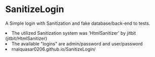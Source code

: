 # SanitizeLogin
A Simple login with Sanitization and fake database/back-end to tests.

<li>The utilized Sanitization system was 'HtmlSanitizer' by jitbit (jitbit/HtmlSanitizer)</li>
<li>The available "logins" are admin/password and user/password</li>
<li>rnalquasar0206.github.io/SanitizeLogin/</li>
